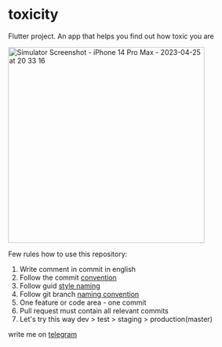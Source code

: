 # toxicity

Flutter project.
An app that helps you find out how toxic you are

<img src="https://user-images.githubusercontent.com/13994582/234311076-2a77028f-569b-4fbc-a74a-ebb1795a95cf.png" alt="Simulator Screenshot - iPhone 14 Pro Max - 2023-04-25 at 20 33 16" width="400"/>


Few rules how to use this repository:
1. Write comment in commit in english
2. Follow the commit [convention](https://www.conventionalcommits.org/en/v1.0.0/)
3. Follow guid [style naming](https://dart.dev/guides/language/effective-dart/style)
4. Follow git branch [naming convention](https://dev.to/couchcamote/git-branching-name-convention-cch)
5. One feature or code area - one commit
6. Pull request must contain all relevant commits
7. Let's try this way dev > test > staging > production(master)

write me on [telegram](https://t.me/poteryal_trusy)
